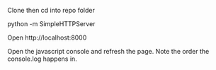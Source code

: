 Clone then cd into repo folder

python -m SimpleHTTPServer

Open http://localhost:8000

Open the javascript console and refresh the page.
Note the order the console.log happens in.
